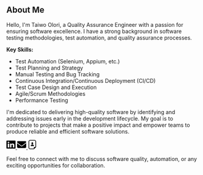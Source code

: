 ## About Me

Hello, I'm Taiwo Olori, a Quality Assurance Engineer with a passion for ensuring software excellence. I have a strong background in software testing methodologies, test automation, and quality assurance processes.

**Key Skills:**
- Test Automation (Selenium, Appium, etc.)
- Test Planning and Strategy
- Manual Testing and Bug Tracking
- Continuous Integration/Continuous Deployment (CI/CD)
- Test Case Design and Execution
- Agile/Scrum Methodologies
- Performance Testing

I'm dedicated to delivering high-quality software by identifying and addressing issues early in the development lifecycle. My goal is to contribute to projects that make a positive impact and empower teams to produce reliable and efficient software solutions.

<!-- LinkedIn Icon and Link -->
<p align="left">
  <a href="https://www.linkedin.com/in/taiwo-olori-764189103/" target="_blank">
    <img src="https://github.com/OloriT/OloriT/blob/main/linkedin.svg" alt="LinkedIn" width="24" height="24">
  </a>
    <a href="mailto:oloritaiwo@gmail.com" target="_blank">
    <img src="https://github.com/OloriT/OloriT/blob/main/envelope-solid.svg" alt="Email" width="24" height="24">
  </a>
    </a>
    <a href="https://drive.google.com/file/d/1AN0kH_GebpS7KbPyp-6KhTFhsGnU6cKQ/view?usp=sharing" target="_blank">
    <img src="https://github.com/OloriT/OloriT/blob/main/resume-4-svgrepo-com.svg" alt="Resume" width="24" height="24">
  </a>
</p>

Feel free to connect with me to discuss software quality, automation, or any exciting opportunities for collaboration.
